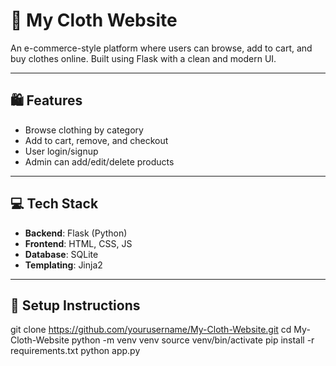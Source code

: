 # 👗 My Cloth Website

An e-commerce-style platform where users can browse, add to cart, and buy clothes online. Built using Flask with a clean and modern UI.

---

## 🛍 Features

- Browse clothing by category
- Add to cart, remove, and checkout
- User login/signup
- Admin can add/edit/delete products

---

## 💻 Tech Stack

- **Backend**: Flask (Python)
- **Frontend**: HTML, CSS, JS
- **Database**: SQLite
- **Templating**: Jinja2

---

## 🧪 Setup Instructions

git clone https://github.com/yourusername/My-Cloth-Website.git
cd My-Cloth-Website
python -m venv venv
source venv/bin/activate
pip install -r requirements.txt
python app.py
